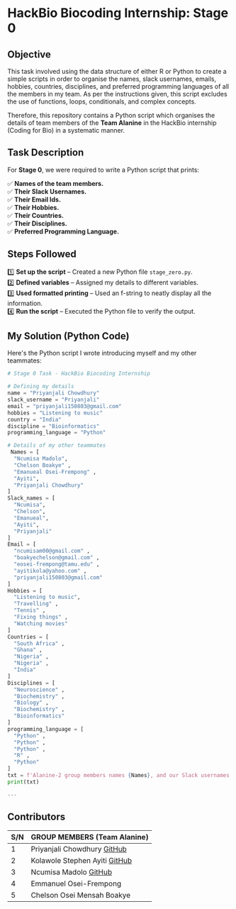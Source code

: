 # HackBio Biocoding Internship: Stage 0  

## Objective
This task involved using the data structure of either R or Python to create a simple scripts in order to organise the names, slack usernames, emails, hobbies, countries, disciplines, and preferred programming languages of all the members in my team. As per the instructions given, this script excludes the use of functions, loops, conditionals, and complex concepts.

Therefore, this repository contains a Python script which organises the details of team members of the **Team Alanine** in the HackBio internship (Coding for Bio) in a systematic manner. 

## Task Description  
For **Stage 0**, we were required to write a Python script that prints:  

✅ **Names of the team members.**  
✅ **Their Slack Usernames.**  
✅ **Their Email Ids.**  
✅ **Their Hobbies.**  
✅ **Their Countries.**  
✅ **Their Disciplines.**  
✅ **Preferred Programming Language.**

## Steps Followed  
1️⃣ **Set up the script** – Created a new Python file `stage_zero.py`.  
2️⃣ **Defined variables** – Assigned my details to different variables.  
3️⃣ **Used formatted printing** – Used an f-string to neatly display all the information.  
4️⃣ **Run the script** – Executed the Python file to verify the output.  

## My Solution (Python Code)  
Here's the Python script I wrote introducing myself and my other teammates:  

```python
# Stage 0 Task - HackBio Biocoding Internship

# Defining my details
name = "Priyanjali Chowdhury"
slack_username = "Priyanjali"
email = "priyanjali150803@gmail.com"
hobbies = "Listening to music"
country = "India"
discipline = "Bioinformatics"
programming_language = "Python"

# Details of my other teammates
 Names = [
  "Ncumisa Madolo",
  "Chelson Boakye" ,
  "Emanueal Osei-Frempong" ,
  "Ayiti",
  "Priyanjali Chowdhury"
]
Slack_names = [
  "Ncumisa",
  "Chelson",
  "Emanueal",
  "Ayiti",
  "Priyanjali"
]
Email = [
  "ncumisam00@gmail.com" ,
  "boakyechelson@gmail.com" ,
  "eosei-frempong@tamu.edu" ,
  "ayitikola@yahoo.com" ,
  "priyanjali150803@gmail.com"
]
Hobbies = [
  "Listening to music",
  "Travelling" ,
  "Tennis" ,
  "Fixing things" ,
  "Watching movies"
]
Countries = [
  "South Africa" ,
  "Ghana" ,
  "Nigeria" ,
  "Nigeria" ,
  "India"
]
Disciplines = [
  "Neuroscience" ,
  "Biochemistry" ,
  "Biology" ,
  "Biochemistry" ,
  "Bioinformatics"
]
programming_language = [
  "Python" ,
  "Python" ,
  "Python" ,
  "R" ,
  "Python"
]
txt = f'Alanine-2 group members names {Names}, and our Slack usernames {Slack_names}.You can email us on {Email}. Our Hobbies include {Hobbies}. We have a diverse group with members coming from {Countries}, with disciplines in {Disciplines}. Our preferred programming lanuages are {programming_language}'
print(txt)

---
```

## Contributors
| S/N | GROUP MEMBERS (Team Alanine)                                                                                                                   |
|-----|-------------------------------------------------------------------------------------------------------------------------------------|
| 1   | Priyanjali Chowdhury  [GitHub](https://github.com/reeshho/Hackbio-biocoding-internship/tree/main)           |
| 2   | Kolawole Stephen Ayiti  [GitHub](https://github.com/ifoundmercy/HackBio)                     |
| 3   | Ncumisa Madolo [GitHub](https://github.com/ncumi-m/Hackbio-Internship/tree/main)             |
| 4   | Emmanuel Osei-Frempong              |
| 5   | Chelson Osei Mensah Boakye    |
